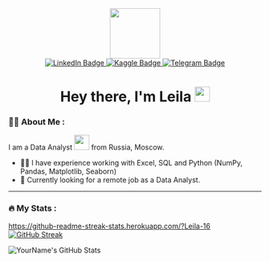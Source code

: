 <div id="header" align="center">
  <img src="https://media4.giphy.com/media/v1.Y2lkPTc5MGI3NjExZzdha2k5dWc4NXkxMG1jdmczdmo0YTc0NXQ2OWU3eDduNWpxczhpeiZlcD12MV9pbnRlcm5hbF9naWZfYnlfaWQmY3Q9cw/iV6Ykak9ZBzgX7tOk6/giphy.gif" width="100"/>



<div id="badges" align="center">
  <a href="your-linkedin-URL">
    <img src="https://img.shields.io/badge/LinkedIn-blue?style=for-the-badge&logo=linkedin&logoColor=white" alt="LinkedIn Badge"/>
  </a>
    <a href="your-twitter-URL">
    <img src="https://img.shields.io/badge/Kaggle-white?style=for-the-badge&logo=kaggle&logoColor=blue" alt="Kaggle Badge"/>
  </a>
  <a href="https://t.me/Leila_B16">
    <img src="https://img.shields.io/badge/Telegram-blue?style=for-the-badge&logo=telegram&logoColor=white" alt="Telegram Badge"/>
  </a>
</div>


<h1>
  Hey there, I'm Leila
  <img src="https://media.giphy.com/media/hvRJCLFzcasrR4ia7z/giphy.gif" width="30px"/>
</h1>
</div>

### :woman_technologist: About Me :
I am a Data Analyst <img src="https://media.giphy.com/media/WUlplcMpOCEmTGBtBW/giphy.gif" width="30"> from Russia, Moscow.
- :woman_office_worker: I have experience working with Excel, SQL and Python (NumPy, Pandas, Matplotlib, Seaborn)
- :mag_right: Currently looking for a remote job as a Data Analyst.

---

### :fire: My Stats :
https://github-readme-streak-stats.herokuapp.com/?Leila-16
[![GitHub Streak](https://streak-stats.demolab.com?Leila-16-username&theme=transparent&hide_border=true&mode=weekly&fire=FF2222&dates=2C68F6&currStreakLabel=2C68F6&currStreakNum=2C68F6)](https://git.io/streak-stats)

![YourName's GitHub Stats](https://github-readme-stats.vercel.app/api?username=YourUsername&show_icons=true&theme=default)
